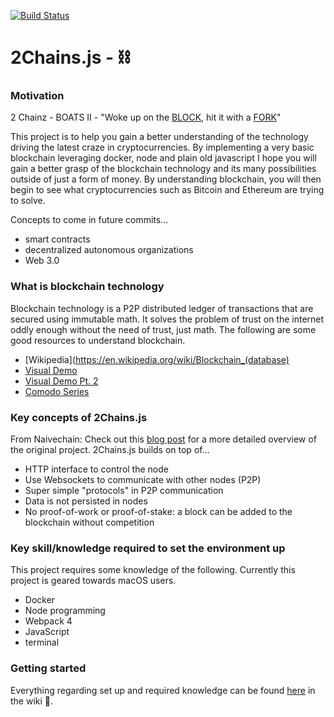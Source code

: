 [![Build Status](https://travis-ci.org/jhamPac/2Chains.svg?branch=master)](https://travis-ci.org/jhamPac/2Chains)

# 2Chains.js - ⛓

### Motivation
2 Chainz - BOATS II -
"Woke up on the [BLOCK](https://en.wikipedia.org/wiki/Blockchain#Blocks), hit it with a [FORK](https://github.com/lhartikk/naivechain)"

This project is to help you gain a better understanding of the technology driving the latest craze in cryptocurrencies. By implementing a very basic blockchain leveraging docker, node and plain old javascript I hope you will gain a better grasp of the blockchain technology and its many possibilities outside of just a form of money. By understanding blockchain, you will then begin to see what cryptocurrencies such as Bitcoin and Ethereum are trying to solve.

Concepts to come in future commits...
* smart contracts
* decentralized autonomous organizations
* Web 3.0 

### What is blockchain technology
Blockchain technology is a P2P distributed ledger of transactions that are secured using immutable math. It solves the problem of trust on the internet oddly enough without the need of trust, just math. The following are some good resources to understand blockchain.

* [Wikipedia](https://en.wikipedia.org/wiki/Blockchain_(database)
* [Visual Demo](https://www.youtube.com/watch?v=_160oMzblY8)
* [Visual Demo Pt. 2](https://www.youtube.com/watch?v=xIDL_akeras)
* [Comodo Series](https://www.comodo.com/resources/small-business/digital-certificates2.php)

### Key concepts of 2Chains.js
From Naivechain: Check out this [blog post](https://medium.com/@lhartikk/a-blockchain-in-200-lines-of-code-963cc1cc0e54#.dttbm9afr5) for a more detailed overview of the original project. 2Chains.js builds on top of...

* HTTP interface to control the node
* Use Websockets to communicate with other nodes (P2P)
* Super simple "protocols" in P2P communication
* Data is not persisted in nodes
* No proof-of-work or proof-of-stake: a block can be added to the blockchain without competition

### Key skill/knowledge required to set the environment up
This project requires some knowledge of the following. Currently this project is geared towards macOS users.

* Docker
* Node programming
* Webpack 4
* JavaScript
* terminal

### Getting started
Everything regarding set up and required knowledge can be found [here](https://github.com/jhamPac/2Chains/wiki) in the wiki 📖.
